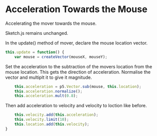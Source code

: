 # Acceleration Towards the Mouse

Accelerating the mover towards the mouse.

Sketch.js remains unchanged.

In the update() method of mover, declare the mouse location vector.

```js
this.update = function() {
	var mouse = createVector(mouseX, mouseY);
```

Set the acceleration  to the subtraction of the movers location from the mouse location. This gets the direction of acceleration. Normalise the vector and multiplt it to give it magnitude.

```js
	this.acceleration = p5.Vector.sub(mouse, this.location);
	this.acceleration.normalize();
	this.acceleration.mult(0.8);
```

Then add acceleration to velocity and velocity to loction like before.

```js
	this.velocity.add(this.acceleration);
	this.velocity.limit(10);
	this.location.add(this.velocity);
}
```
